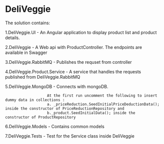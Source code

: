 # DeliVeggie
The solution contains:

1.DeliVeggie.UI - An Angular application to display product list and product details.

2.DeliVeggie - A Web api with ProductController. The endpoints are available in Swagger

3.DeliVeggie.RabbitMQ - Publishes the requset from controller

4.DeliVeggie.Product.Service - A service that handles the requests published from DeliVeggie.RabbitMQ

5.DeliVeggie.MongoDB - Connects with mongoDB. 

                       At the first run uncomment the following to insert dummy data in collections :
                       a. _priceReduction.SeedInitialPriceDeductionData(); inside the constructor of PriceReductionRepository and
                       b._product.SeedInitialData(); inside the constructor of ProductRepository  
                       
6.DeliVeggie.Models - Contains common models

7.DeliVeggie.Tests - Test for the Service class inside DeliVeggie
